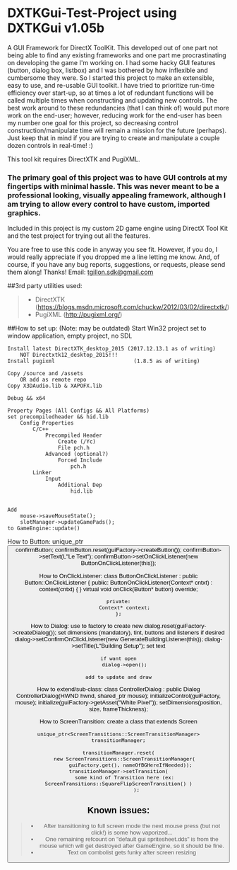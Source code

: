 
# DXTKGui-Test-Project using DXTKGui v1.05b

A GUI Framework for DirectX ToolKit.
This developed out of one part not being able to find any existing frameworks and one part me procrastinating on developing the game I'm working on. I had some hacky GUI features (button, dialog box, listbox) and I was bothered by how inflexible and cumbersome they were. So I started this project to make an extensible, easy to use, and re-usable GUI toolkit.
I have tried to prioritize run-time efficiency over start-up, so at times a lot of redundant functions will be called multiple times when constructing and updating new controls. The best work around to these redundancies (that I can think of) would put more work on the end-user; however, reducing work for the end-user has been my number one goal for this project, so decreasing control construction/manipulate time will remain a mission for the future (perhaps).
Just keep that in mind if you are trying to create and manipulate a couple dozen controls in real-time! :)

This tool kit requires DirectXTK and PugiXML.

### The primary goal of this project was to have GUI controls at my fingertips with minimal hassle. This was never meant to be a professional looking, visually appealing framework, although I am trying to allow every control to have custom, imported graphics.


Included in this project is my custom 2D game engine using DirectX Tool Kit and the test project for trying out all the features.


You are free to use this code in anyway you see fit. However, if you do, I would really appreciate if you dropped me a line letting me know. And, of course, if you have any bug reports, suggestions, or requests, please send them along! Thanks!
Email: tgillon.sdk@gmail.com

##3rd party utilities used:
>- DirectXTK (https://blogs.msdn.microsoft.com/chuckw/2012/03/02/directxtk/)
>- PugiXML (http://pugixml.org/)


##How to set up: (Note: may be outdated)
	Start Win32 project
		set to window application, empty project, no SDL

	Install latest DirectXTK_desktop_2015 (2017.12.13.1 as of writing) 
		NOT Directxtk12_desktop_2015!!!
	Install pugixml							(1.8.5 as of writing)

	Copy /source and /assets
		OR add as remote repo
	Copy X3DAudio.lib & XAPOFX.lib

	Debug && x64
	
	Property Pages (All Configs && All Platforms)
	set precompiledheader && hid.lib
		Config Properties
			C/C++
				Precompiled Header
					Create (/Yc)
					File pch.h
				Advanced (optional?)
					Forced Include
						pch.h
			Linker
				Input
					Additional Dep
						hid.lib


	Add
		mouse->saveMouseState();
		slotManager->updateGamePads();
	to GameEngine::update()


How to Button:
	unique_ptr<Button> confirmButton;
	confirmButton.reset(guiFactory->createButton());
	confirmButton->setText(L"Le Text");
	confirmButton->setOnClickListener(new ButtonOnClickListener(this));

How to OnClickListener:
	class ButtonOnClickListener : public Button::OnClickListener {
	public:
		ButtonOnClickListener(Context* cntxt) : context(cntxt) {
		}
		virtual void onClick(Button* button) override;

	private:
		Context* context;
	};

How to Dialog:
	use to factory to create new
		dialog.reset(guiFactory->createDialog());
	set dimensions (mandatory), tint, buttons and listeners if desired
		dialog->setConfirmOnClickListener(new GenerateBuildingListener(this));
		dialog->setTitle(L"Building Setup");
	set text
	
	
	if want open
		dialog->open();
		
	add to update and draw

How to extend/sub-class:
	class ControllerDialog : public Dialog
		ControllerDialog(HWND hwnd, shared_ptr<MouseController> mouse);
			initializeControl(guiFactory, mouse);
			initialize(guiFactory->getAsset("White Pixel"));
			setDimensions(position, size, frameThickness);
		


How to ScreenTransition:
	create a class that extends Screen
	
	unique_ptr<ScreenTransitions::ScreenTransitionManager> transitionManager;

	transitionManager.reset(
		new ScreenTransitions::ScreenTransitionManager(
			guiFactory.get(), nameOfBGHereIfNeeded));
	transitionManager->setTransition(
		some kind of Transition here (ex: ScreenTransitions::SquareFlipScreenTransition() )
				);
			

	
## Known issues:
>- After transitioning to full screen mode the next mouse press (but not click!) is some how vaporized...
>- One remaining refcount on "default gui spritesheet.dds" is from the mouse which will get destroyed after GameEngine, so it should be fine.
>- Text on combolist gets funky after screen resizing